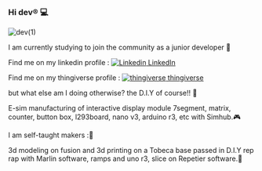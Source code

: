 ### Hi dev® 💻

![dev(1)](https://user-images.githubusercontent.com/41753942/110148926-b4d47900-7ddd-11eb-994e-7279e7835497.jpg)





I am currently studying to join the community as a junior developer 🖖


Find me on my linkedin profile :
[![Linkedin](https://i.stack.imgur.com/gVE0j.png) LinkedIn](https://www.linkedin.com/in/st%C3%A9phane-sorres-5926b897/)
&nbsp;


Find me on my thingiverse profile :
    <a href="https://thingiverse.com/[removed]" rel="nofollow noreferrer">
    <img src="https://www.thingiverse.com/lokcy/designs" alt="thingiverse"> thingiverse
  </a>

but what else am I doing otherwise? the D.I.Y of course!! 🔋

E-sim manufacturing of interactive display module 7segment, matrix, counter, button box, l293board, nano v3, arduino r3, etc with Simhub.🎮


I am self-taught makers :🦾

3d modeling on fusion and 3d printing on a Tobeca base passed in D.I.Y rep rap with Marlin software, ramps and uno r3, slice on Repetier software.🧠


<!-- <script src="https://kit.fontawesome.com/241cd41ee1.js" crossorigin="anonymous"></script>
**stefzouille/stefzouille** is a ✨ _special_ ✨ repository because its `README.md` (this file) appears on your GitHub profile.

Here are some ideas to get you started:

- 🔭 I’m currently working on ...
- 🌱 I’m currently learning ...
- 👯 I’m looking to collaborate on ...
- 🤔 I’m looking for help with ...
- 💬 Ask me about ...
- 📫 How to reach me: ...
- 😄 Pronouns: ...
- ⚡ Fun fact: ...
-->
